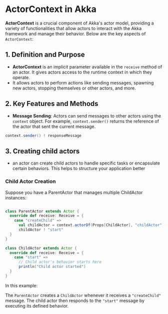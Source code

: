 # ActorContext in Akka

**ActorContext** is a crucial component of Akka's actor model, providing a variety of functionalities that allow actors to interact with the Akka framework and manage their behavior. Below are the key aspects of `ActorContext`:

## 1. Definition and Purpose

* **ActorContext** is an implicit parameter available in the `receive` method of an actor. It gives actors access to the runtime context in which they operate.
* It allows actors to perform actions like sending messages, spawning new actors, stopping themselves or other actors, and more.

## 2. Key Features and Methods

* **Message Sending**: Actors can send messages to other actors using the `context` object. For example, `context.sender()` returns the reference of the actor that sent the current message.

```scala
context.sender() ! responseMessage
```

## 3. Creating child actors

* an actor can create child actors to handle specific tasks or encapsulate certain behaviors. This helps to structure your application better
### Child Actor Creation
 Suppose you have a ParentActor that manages multiple ChildActor instances:

```scala

class ParentActor extends Actor {
  override def receive: Receive = {
    case "createChild" =>
      val childActor = context.actorOf(Props[ChildActor], "childActor")
      childActor ! "start"
  }
}

class ChildActor extends Actor {
  override def receive: Receive = {
    case "start" =>
      // Child actor's behavior starts here
      println("Child actor started")
  }
}
```
In this example:

The `ParentActor` creates a `ChildActor` whenever it receives a `"createChild"` message.
The child actor then responds to the `"start"` message by executing its defined behavior.
